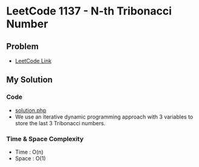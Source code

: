 # LeetCode 1137 - N-th Tribonacci Number

## Problem  
- [LeetCode Link](https://leetcode.com/problems/n-th-tribonacci-number/)

## My Solution

### Code
- [solution.php](./solution.php)
- We use an iterative dynamic programming approach with 3 variables to store the last 3 Tribonacci numbers.

### Time & Space Complexity
- Time  : O(n)
- Space : O(1)
